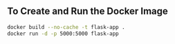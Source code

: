 ## To Create and Run the Docker Image

```bash
docker build --no-cache -t flask-app .
docker run -d -p 5000:5000 flask-app
```
